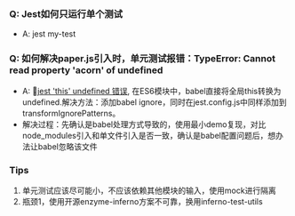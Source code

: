 ### Q: Jest如何只运行单个测试

- A: jest my-test

### Q: 如何解决paper.js引入时，单元测试报错：TypeError: Cannot read property 'acorn' of undefined

- A: [jest 'this' undefined 错误](https://github.com/facebook/jest/issues/3970#issuecomment-328703877), 在ES6模块中，babel直接将全局this转换为undefined.解决方法：添加babel ignore，同时在jest.config.js中同样添加到transformIgnorePatterns。
- 解决过程：先确认是babel处理方式导致的，使用最小demo复现，对比node_modules引入和单文件引入是否一致，确认是babel配置问题后，想办法让babel忽略该文件

### Tips

1. 单元测试应该尽可能小，不应该依赖其他模块的输入，使用mock进行隔离
2. 瓶颈1，使用开源enzyme-inferno方案不可靠，换用inferno-test-utils
